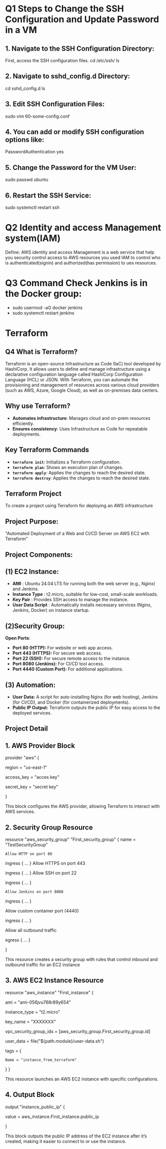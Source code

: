 # Q1 Steps to Change the SSH Configuration and Update Password in a VM

## 1. Navigate to the SSH Configuration Directory:
First, access the SSH configuration files.
cd /etc/ssh/
ls
## 2. Navigate to sshd_config.d Directory:
cd sshd_config.d
ls
## 3. Edit SSH Configuration Files:
sudo vim 60-some-config.conf
## 4. You can add or modify SSH configuration options like:
PasswordAuthentication yes
## 5. Change the Password for the VM User:
sudo passwd ubuntu
## 6. Restart the SSH Service:
sudo systemctl restart ssh
# Q2 Identity and access Management system(IAM)
Define: AWS identity and access Management is a web service that help you security control access to AWS resources you used IAM to control who is authenticated(signin) and authorized(has permission) to ues resources.
# Q3 Command Check Jenkins is in the Docker group:
 - sudo usermod -aG docker jenkins
 - sudo systemctl restart jenkins
  # Terraform
## Q4 What is Terraform?

Terraform is an open-source Infrastructure as Code (IaC) tool developed by HashiCorp. It allows users to define and manage infrastructure using a declarative configuration language called HashiCorp Configuration Language (HCL) or JSON. With Terraform, you can automate the provisioning and management of resources across various cloud providers (such as AWS, Azure, Google Cloud), as well as on-premises data centers.

## Why use Terraform?

- **Automates infrastructure**: Manages cloud and on-prem resources efficiently.
- **Ensures consistency**: Uses Infrastructure as Code for repeatable deployments.

## Key Terraform Commands

- **`terraform init`**: Initializes a Terraform configuration.
- **`terraform plan`**: Shows an execution plan of changes.
- **`terraform apply`**: Applies the changes to reach the desired state.
- **`terraform destroy`**:  Applies the changes to reach the desired state.
 ## Terraform Project
 To create a project using Terraform for deploying an AWS infrastructure
 ## Project Purpose:
"Automated Deployment of a Web and CI/CD Server on AWS EC2 with Terraform"
 ## Project Components:
 ## (1) EC2 Instance:
-  **AMI** : Ubuntu 24.04 LTS for running both the web server (e.g., Nginx) and Jenkins.
- **Instance Type** : t2.micro, suitable for low-cost, small-scale workloads.
- **Key Pair** : Provides SSH access to manage the instance.
- **User Data Script** : Automatically installs necessary services (Nginx, Jenkins, Docker) on instance startup.
## (2)Security Group:
**Open Ports**:
- **Port 80 (HTTP):** For website or web app access.
- **Port 443 (HTTPS):** For secure web access.
- **Port 22 (SSH):** For secure remote access to the instance.
- **Port 8080 (Jenkins):** For CI/CD tool access.
- **Port 4440 (Custom Port):** For additional applications.
 ## (3) Automation:
- **User Data:** A script for auto-installing Nginx (for web hosting), Jenkins (for CI/CD), and Docker (for containerized deployments).
- **Public IP Output:** Terraform outputs the public IP for easy access to the deployed services.
## Project Detail
 ## 1. AWS Provider Block
 provider "aws" {

  region     = "us-east-1"

  access_key = "acces key"

   secret_key = "secret key"

 }

This block configures the AWS provider, allowing Terraform to interact with AWS services.
 ## 2. Security Group Resource
 resource "aws_security_group" "First_security_group" {
   name = "TestSecurityGroup"

    Allow HTTP on port 80

  ingress { ... }
  Allow HTTPS on port 443

   ingress { ... }
   Allow SSH on port 22

  ingress { ... }

    Allow Jenkins on port 8080

  ingress { ... }

   Allow custom container port (4440) 

  ingress { ... }

   Allow all outbound traffic

   egress { ... }

 }

This resource creates a security group with rules that control inbound and outbound traffic for an EC2 instance
## 3. AWS EC2 Instance Resource
 resource "aws_instance" "First_instance" {

  ami                         = "ami-056jvu768r89y654"
  
  instance_type               = "t2.micro"
  
  key_name                    = "XXXXXXX"
  
  vpc_security_group_ids      = [aws_security_group.First_security_group.id]
  
  user_data                   = file("${path.module}/user-data.sh")
  
  tags = {
  
    Name = "instance_from_terraform"
  }
}

This resource launches an AWS EC2 instance with specific configurations.
## 4. Output Block
output "instance_public_ip" {

  value = aws_instance.First_instance.public_ip
  
}

This block outputs the public IP address of the EC2 instance after it’s created, making it easier to connect to or use the instance.


 

